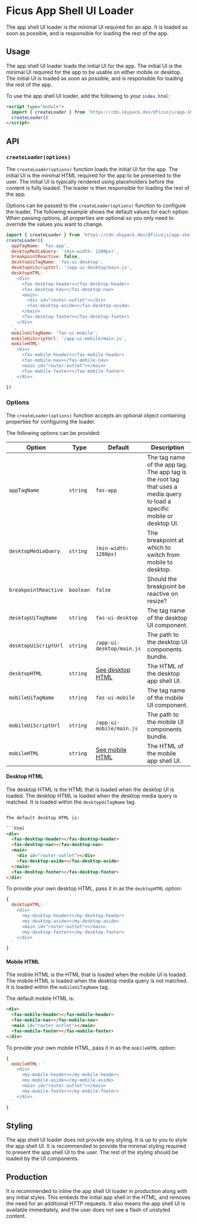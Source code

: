 # Ficus App Shell UI Loader

The app shell UI loader is the minimal UI required for an app. It is loaded as soon as possible, and is responsible for loading the rest of the app.

## Usage

The app shell UI loader loads the initial UI for the app. The initial UI is the minimal UI required for the app to be usable on either mobile or desktop. The initial UI is loaded as soon as possible, and is responsible for loading the rest of the app.

To use the app shell UI loader, add the following to your `index.html`:

```html
<script type="module">
  import { createLoader } from 'https://cdn.skypack.dev/@ficusjs/app-shell-ui-loader'
  createLoader()
</script>
```

## API

### `createLoader(options)`

The `createLoader(options)` function loads the initial UI for the app. The initial UI is the minimal HTML required for the app to be presented to the user. The initial UI is typically rendered using placeholders before the content is fully loaded. The loader is then responsible for loading the rest of the app.

Options can be passed to the `createLoader(options)` function to configure the loader. The following example shows the default values for each option. When passing options, all properties are optional so you only need to override the values you want to change.

```js
import { createLoader } from 'https://cdn.skypack.dev/@ficusjs/app-shell-ui-loader'
createLoader({
  appTagName: 'fas-app',
  desktopMediaQuery: '(min-width: 1280px)',
  breakpointReactive: false,
  desktopUiTagName: 'fas-ui-desktop',
  desktopUiScriptUrl: '/app-ui-desktop/main.js',
  desktopHTML: `
    <div>
      <fas-desktop-header></fas-desktop-header>
      <fas-desktop-nav></fas-desktop-nav>
      <main>
        <div id="router-outlet"></div>
        <fas-desktop-aside></fas-desktop-aside>
      </main>
      <fas-desktop-footer></fas-desktop-footer>
    </div>
  `,
  mobileUiTagName: 'fas-ui-mobile',
  mobileUiScriptUrl: '/app-ui-mobile/main.js',
  mobileHTML: `
    <div>
      <fas-mobile-header></fas-mobile-header>
      <fas-mobile-nav></fas-mobile-nav>
      <main id="router-outlet"></main>
      <fas-mobile-footer></fas-mobile-footer>
    </div>
  `
})
```

### Options

The `createLoader(options)` function accepts an optional object containing properties for configuring the loader.

The following options can be provided:

| Option               | Type      | Default                           | Description                                                                                                               |
|----------------------|-----------|-----------------------------------|---------------------------------------------------------------------------------------------------------------------------|
| `appTagName`         | `string`  | `fas-app`                         | The tag name of the app tag. The app tag is the root tag that uses a media query to load a specific mobile or desktop UI. |
| `desktopMediaQuery`  | `string`  | `(min-width: 1280px)`             | The breakpoint at which to switch from mobile to desktop.                                                                 |
| `breakpointReactive` | `boolean` | `false`                           | Should the breakpoint be reactive on resize?                                                                              |
| `desktopUiTagName`   | `string`  | `fas-ui-desktop`                  | The tag name of the desktop UI component.                                                                                 |
| `desktopUiScriptUrl` | `string`  | `/app-ui-desktop/main.js`         | The path to the desktop UI components bundle.                                                                             |
| `desktopHTML`        | `string`  | [See desktop HTML](#desktop-html) | The HTML of the desktop app shell UI.                                                                                     |
| `mobileUiTagName`    | `string`  | `fas-ui-mobile`                   | The tag name of the mobile UI component.                                                                                  |
| `mobileUiScriptUrl`  | `string`  | `/app-ui-mobile/main.js`          | The path to the mobile UI components bundle.                                                                              |
| `mobileHTML`         | `string`  | [See mobile HTML](#mobile-html)   | The HTML of the mobile app shell UI.                                                                                      |

#### Desktop HTML

The desktop HTML is the HTML that is loaded when the desktop UI is loaded. The desktop HTML is loaded when the desktop media query is matched. It is loaded within the `desktopUiTagName` tag.

```html

The default desktop HTML is:

```html
<div>
  <fas-desktop-header></fas-desktop-header>
  <fas-desktop-nav></fas-desktop-nav>
  <main>
    <div id="router-outlet"></div>
    <fas-desktop-aside></fas-desktop-aside>
  </main>
  <fas-desktop-footer></fas-desktop-footer>
</div>
```

To provide your own desktop HTML, pass it in as the `desktopHTML` option:

```js
{
  desktopHTML: `
    <div>
      <my-desktop-header></my-desktop-header>
      <my-desktop-aside></my-desktop-aside>
      <main id="router-outlet"></main>
      <my-desktop-footer></my-desktop-footer>
    </div>
  `
}
```

#### Mobile HTML

The mobile HTML is the HTML that is loaded when the mobile UI is loaded. The mobile HTML is loaded when the desktop media query is not matched. It is loaded within the `mobileUiTagName` tag.

The default mobile HTML is:

```html
<div>
  <fas-mobile-header></fas-mobile-header>
  <fas-mobile-nav></fas-mobile-nav>
  <main id="router-outlet"></main>
  <fas-mobile-footer></fas-mobile-footer>
</div>
```

To provide your own mobile HTML, pass it in as the `mobileHTML` option:

```js
{
  mobileHTML: `
    <div>
      <my-mobile-header></my-mobile-header>
      <my-mobile-aside></my-mobile-aside>
      <main id="router-outlet"></main>
      <my-mobile-footer></my-mobile-footer>
    </div>
  `
}
```

## Styling

The app shell UI loader does not provide any styling. It is up to you to style the app shell UI. It is recommended to provide the minimal styling required to present the app shell UI to the user. The rest of the styling should be loaded by the UI components.

## Production

It is recommended to inline the app shell UI loader in production along with any initial styles. This embeds the initial app shell in the HTML, and removes the need for an additional HTTP requests. It also means the app shell UI is available immediately, and the user does not see a flash of unstyled content.
